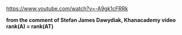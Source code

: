 https://www.youtube.com/watch?v=-A9gk1cFRRk

**from the comment of Stefan James Dawydiak, Khanacademy video rank(A) = rank(AT)**

